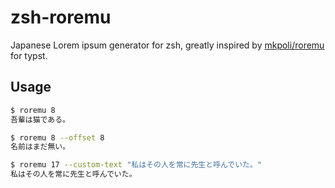 # zsh-roremu

Japanese Lorem ipsum generator for zsh, greatly inspired by [mkpoli/roremu](https://github.com/mkpoli/roremu) for typst.

## Usage

```sh
$ roremu 8
吾輩は猫である。

$ roremu 8 --offset 8 
名前はまだ無い。

$ roremu 17 --custom-text "私はその人を常に先生と呼んでいた。"
私はその人を常に先生と呼んでいた。
```
